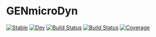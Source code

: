 # GENmicroDyn

[![Stable](https://img.shields.io/badge/docs-stable-blue.svg)](https://giannamars.github.io/GENmicroDyn.jl/stable/)
[![Dev](https://img.shields.io/badge/docs-dev-blue.svg)](https://giannamars.github.io/GENmicroDyn.jl/dev/)
[![Build Status](https://github.com/giannamars/GENmicroDyn.jl/actions/workflows/CI.yml/badge.svg?branch=refactor_v18)](https://github.com/giannamars/GENmicroDyn.jl/actions/workflows/CI.yml?query=branch%3Arefactor_v18++)
[![Build Status](https://travis-ci.com/giannamars/GENmicroDyn.jl.svg?branch=main)](https://travis-ci.com/giannamars/GENmicroDyn.jl)
[![Coverage](https://codecov.io/gh/giannamars/GENmicroDyn.jl/branch/refactor_v18/graph/badge.svg)](https://codecov.io/gh/giannamars/GENmicroDyn.jl/tree/refactor_v18)
